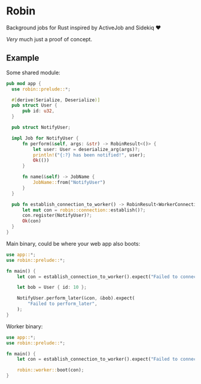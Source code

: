 # Robin

Background jobs for Rust inspired by ActiveJob and Sidekiq :heart:

*Very* much just a proof of concept.

## Example

Some shared module:

```rust
pub mod app {
  use robin::prelude::*;

  #[derive(Serialize, Deserialize)]
  pub struct User {
      pub id: u32,
  }

  pub struct NotifyUser;

  impl Job for NotifyUser {
      fn perform(&self, args: &str) -> RobinResult<()> {
          let user: User = deserialize_arg(args)?;
          println!("{:?} has been notified!", user);
          Ok(())
      }

      fn name(&self) -> JobName {
          JobName::from("NotifyUser")
      }
  }

  pub fn establish_connection_to_worker() -> RobinResult<WorkerConnection> {
      let mut con = robin::connection::establish()?;
      con.register(NotifyUser)?;
      Ok(con)
  }
}
```

Main binary, could be where your web app also boots:

```rust
use app::*;
use robin::prelude::*;

fn main() {
    let con = establish_connection_to_worker().expect("Failed to connect");

    let bob = User { id: 10 };

    NotifyUser.perform_later(&con, &bob).expect(
        "Failed to perform_later",
    );
}
```

Worker binary:
```rust
use app::*;
use robin::prelude::*;

fn main() {
    let con = establish_connection_to_worker().expect("Failed to connect");

    robin::worker::boot(con);
}
```
